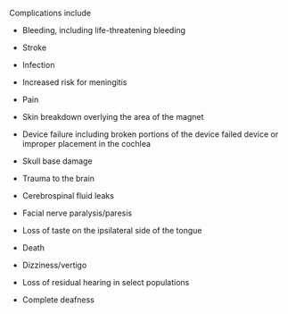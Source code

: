 Complications include

- Bleeding, including life-threatening bleeding

- Stroke

- Infection

- Increased risk for meningitis

- Pain

- Skin breakdown overlying the area of the magnet

- Device failure including broken portions of the device failed device or improper placement in the cochlea

- Skull base damage

- Trauma to the brain

- Cerebrospinal fluid leaks

- Facial nerve paralysis/paresis

- Loss of taste on the ipsilateral side of the tongue

- Death

- Dizziness/vertigo

- Loss of residual hearing in select populations

- Complete deafness